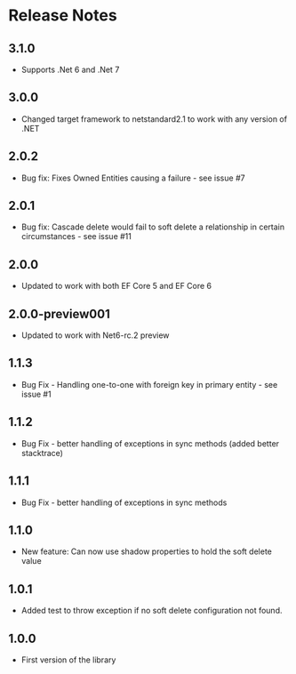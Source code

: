 # Release Notes

## 3.1.0

- Supports .Net 6 and .Net 7

## 3.0.0

- Changed target framework to netstandard2.1 to work with any version of .NET

## 2.0.2 

- Bug fix: Fixes Owned Entities causing a failure - see issue #7

## 2.0.1

- Bug fix: Cascade delete would fail to soft delete a relationship in certain circumstances - see issue #11

## 2.0.0

- Updated to work with both EF Core 5 and EF Core 6

## 2.0.0-preview001

- Updated to work with Net6-rc.2 preview

## 1.1.3

- Bug Fix - Handling one-to-one with foreign key in primary entity - see issue #1

## 1.1.2

- Bug Fix - better handling of exceptions in sync methods (added better stacktrace)

## 1.1.1

- Bug Fix - better handling of exceptions in sync methods

## 1.1.0

- New feature: Can now use shadow properties to hold the soft delete value

## 1.0.1

- Added test to throw exception if no soft delete configuration not found.

## 1.0.0

- First version of the library



